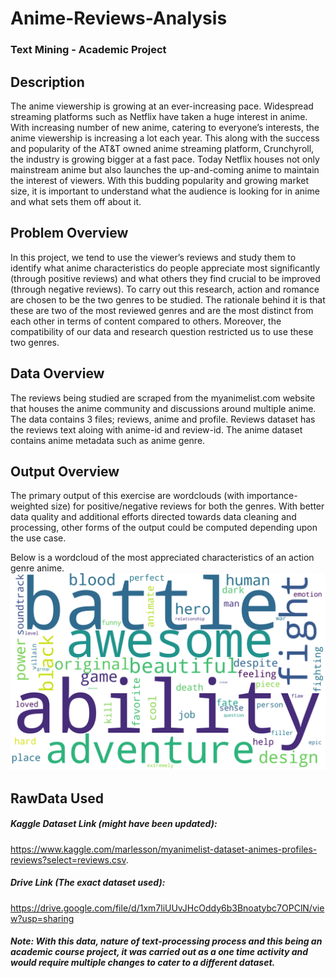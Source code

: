 # Anime-Reviews-Analysis
### Text Mining - Academic Project



## Description

The anime viewership is growing at an ever-increasing pace. Widespread streaming platforms such as Netflix have taken a huge interest in anime. With increasing number of new anime, catering to everyone’s interests, the anime viewership is increasing a lot each year. This along with the success and popularity of the AT&T owned anime streaming platform, Crunchyroll, the industry is growing bigger at a fast pace. Today Netflix houses not only mainstream anime but also launches the up-and-coming anime to maintain the interest of viewers. With this budding popularity and growing market size, it is important to understand what the audience is looking for in anime and what sets them off about it.  



## Problem Overview
In this project, we tend to use the viewer’s reviews and study them to identify what anime characteristics do people appreciate most significantly (through positive reviews) and what others they find crucial to be improved (through negative reviews). To carry out this research, action and romance are chosen to be the two genres to be studied. The rationale behind it is that these are two of the most reviewed genres and are the most distinct from each other in terms of content compared to others. Moreover, the compatibility of our data and research question restricted us to use these two genres.  


## Data Overview
The reviews being studied are scraped from the myanimelist.com website that houses the anime community and discussions around multiple anime. The data contains 3 files; reviews, anime and profile. Reviews dataset has the reviews text aloing with anime-id and review-id. The anime dataset contains anime metadata such as anime genre.  


## Output Overview
The primary output of this exercise are wordclouds (with importance-weighted size) for positive/negative reviews for both the genres. 
With better data quality and additional efforts directed towards data cleaning and processing, other forms of the output could be computed depending upon the use case.  

Below is a wordcloud of the most appreciated characteristics of an action genre anime.
![Wordcloud](https://github.com/harshbaberwal21/Anime-Reviews-Text-Analysis/blob/c159adb292bd655c4511c9073c2d2a5eea4e8741/WordClouds/wordcloud_action_pos.png)
 


## RawData Used


##### Kaggle Dataset Link (might have been updated):
https://www.kaggle.com/marlesson/myanimelist-dataset-animes-profiles-reviews?select=reviews.csv. 

##### Drive Link (The exact dataset used):
https://drive.google.com/file/d/1xm7liUUvJHcOddy6b3Bnoatybc7OPClN/view?usp=sharing



##### Note: With this data, nature of text-processing process and this being an academic course project, it was carried out as a one time activity and would require multiple changes to cater to a different dataset. 
